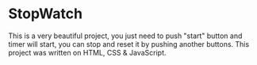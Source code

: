 # StopWatch
This is a very beautiful project, you just need to push "start" button and timer will start, you can stop and reset it by pushing another buttons. This project was written on HTML, CSS &amp; JavaScript.
